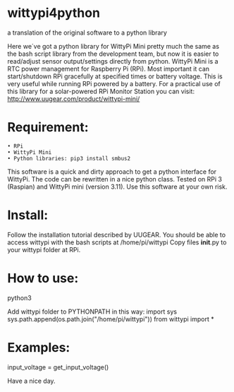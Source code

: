 # wittypi4python
a translation of the original software to a python library

Here we´ve got a python library for WittyPi Mini pretty much the same as the bash script library from the development team, but now it is easier to read/adjust sensor output/settings directly from python. 
WittyPi Mini is a RTC power management for Raspberry Pi (RPi). Most important it can start/shutdown RPi gracefully at specified times or battery voltage. 
This is very useful while running RPi powered by a battery. 
For a practical use of this library for a solar-powered RPi Monitor Station you can visit: 
http://www.uugear.com/product/wittypi-mini/

 # Requirement:
    • RPi
    • WittyPi Mini 
    • Python libraries: pip3 install smbus2

This software is a quick and dirty approach to get a python interface for WittyPi. The code can be rewritten in a nice python class. 
Tested on RPi 3 (Raspian) and WittyPi mini (version 3.11).
Use this software at your own risk. 


# Install:
Follow the installation tutorial described by UUGEAR. 
You should be able to access wittypi with the bash scripts at /home/pi/wittypi
Copy files __init__.py to your wittypi folder at RPi. 

# How to use:
python3 

Add wittypi folder to PYTHONPATH in this way:
import sys
sys.path.append(os.path.join("/home/pi/wittypi"))
from wittypi import *

# Examples:

input_voltage = get_input_voltage()

Have a nice day. 
